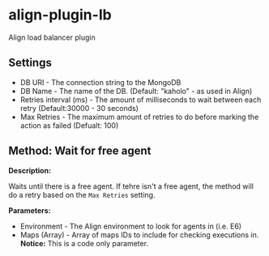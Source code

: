 # align-plugin-lb
Align load balancer plugin

## Settings

* DB URI - The connection string to the MongoDB
* DB Name - The name of the DB. (Default: "kaholo" - as used in Align)
* Retries interval (ms) - The amount of milliseconds to wait between each retry (Default:30000 - 30 seconds)
* Max Retries - The maximum amount of retries to do before marking the action as failed (Defualt: 100)

## Method: Wait for free agent

**Description:**

Waits until there is a free agent. If tehre isn't a free agent, the method will do a retry based on the `Max Retries` setting.

**Parameters:**

* Environment - The Align environment to look for agents in (i.e. E6)
* Maps (Array) - Array of maps IDs to include for checking executions in. **Notice:** This is a code only parameter. 